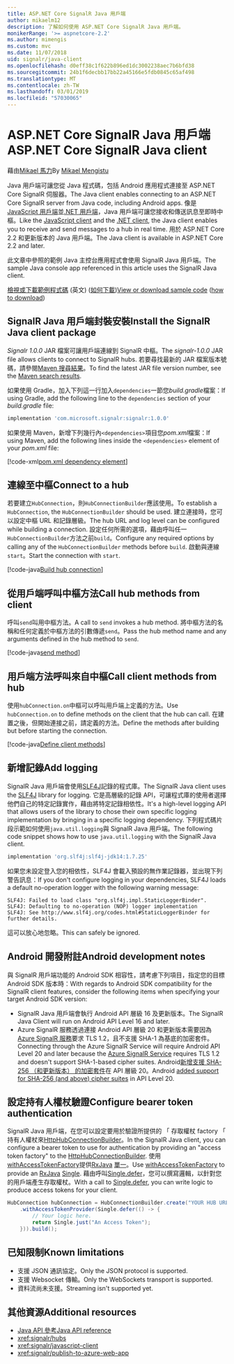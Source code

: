 ```yaml
---
title: ASP.NET Core SignalR Java 用戶端
author: mikaelm12
description: 了解如何使用 ASP.NET Core SignalR Java 用戶端。
monikerRange: '>= aspnetcore-2.2'
ms.author: mimengis
ms.custom: mvc
ms.date: 11/07/2018
uid: signalr/java-client
ms.openlocfilehash: d0eff38c1f622b896ed1dc3002238aec7b6bfd38
ms.sourcegitcommit: 24b1f6decbb17bb22a45166e5fdb0845c65af498
ms.translationtype: MT
ms.contentlocale: zh-TW
ms.lasthandoff: 03/01/2019
ms.locfileid: "57030065"
---
```

# <a name="aspnet-core-signalr-java-client"></a><span data-ttu-id="bbde1-103">ASP.NET Core SignalR Java 用戶端</span><span class="sxs-lookup"><span data-stu-id="bbde1-103">ASP.NET Core SignalR Java client</span></span>

<span data-ttu-id="bbde1-104">藉由[Mikael 馬力](https://twitter.com/MikaelM_12)</span><span class="sxs-lookup"><span data-stu-id="bbde1-104">By [Mikael Mengistu](https://twitter.com/MikaelM_12)</span></span>

<span data-ttu-id="bbde1-105">Java 用戶端可讓您從 Java 程式碼，包括 Android 應用程式連接至 ASP.NET Core SignalR 伺服器。</span><span class="sxs-lookup"><span data-stu-id="bbde1-105">The Java client enables connecting to an ASP.NET Core SignalR server from Java code, including Android apps.</span></span> <span data-ttu-id="bbde1-106">像是[JavaScript 用戶端](xref:signalr/javascript-client)並[.NET 用戶端](xref:signalr/dotnet-client)，Java 用戶端可讓您接收和傳送訊息至即時中樞。</span><span class="sxs-lookup"><span data-stu-id="bbde1-106">Like the [JavaScript client](xref:signalr/javascript-client) and the [.NET client](xref:signalr/dotnet-client), the Java client enables you to receive and send messages to a hub in real time.</span></span> <span data-ttu-id="bbde1-107">用於 ASP.NET Core 2.2 和更新版本的 Java 用戶端。</span><span class="sxs-lookup"><span data-stu-id="bbde1-107">The Java client is available in ASP.NET Core 2.2 and later.</span></span>

<span data-ttu-id="bbde1-108">此文章中參照的範例 Java 主控台應用程式會使用 SignalR Java 用戶端。</span><span class="sxs-lookup"><span data-stu-id="bbde1-108">The sample Java console app referenced in this article uses the SignalR Java client.</span></span>

<span data-ttu-id="bbde1-109">[檢視或下載範例程式碼](https://github.com/aspnet/Docs/tree/master/aspnetcore/signalr/java-client/sample) \(英文\) ([如何下載](xref:index#how-to-download-a-sample))</span><span class="sxs-lookup"><span data-stu-id="bbde1-109">[View or download sample code](https://github.com/aspnet/Docs/tree/master/aspnetcore/signalr/java-client/sample) ([how to download](xref:index#how-to-download-a-sample))</span></span>

## <a name="install-the-signalr-java-client-package"></a><span data-ttu-id="bbde1-110">SignalR Java 用戶端封裝安裝</span><span class="sxs-lookup"><span data-stu-id="bbde1-110">Install the SignalR Java client package</span></span>

<span data-ttu-id="bbde1-111">*Signalr 1.0.0* JAR 檔案可讓用戶端連線到 SignalR 中樞。</span><span class="sxs-lookup"><span data-stu-id="bbde1-111">The *signalr-1.0.0* JAR file allows clients to connect to SignalR hubs.</span></span> <span data-ttu-id="bbde1-112">若要尋找最新的 JAR 檔案版本號碼，請參閱[Maven 搜尋結果](https://search.maven.org/search?q=g:com.microsoft.signalr%20AND%20a:signalr)。</span><span class="sxs-lookup"><span data-stu-id="bbde1-112">To find the latest JAR file version number, see the [Maven search results](https://search.maven.org/search?q=g:com.microsoft.signalr%20AND%20a:signalr).</span></span>

<span data-ttu-id="bbde1-113">如果使用 Gradle，加入下列這一行加入`dependencies`一節您*build.gradle*檔案：</span><span class="sxs-lookup"><span data-stu-id="bbde1-113">If using Gradle, add the following line to the `dependencies` section of your *build.gradle* file:</span></span>

```gradle
implementation 'com.microsoft.signalr:signalr:1.0.0'
```

<span data-ttu-id="bbde1-114">如果使用 Maven，新增下列幾行內`<dependencies>`項目您*pom.xml*檔案：</span><span class="sxs-lookup"><span data-stu-id="bbde1-114">If using Maven, add the following lines inside the `<dependencies>` element of your *pom.xml* file:</span></span>

[!code-xml[pom.xml dependency element](java-client/sample/pom.xml?name=snippet_dependencyElement)]

## <a name="connect-to-a-hub"></a><span data-ttu-id="bbde1-115">連線至中樞</span><span class="sxs-lookup"><span data-stu-id="bbde1-115">Connect to a hub</span></span>

<span data-ttu-id="bbde1-116">若要建立`HubConnection`，則`HubConnectionBuilder`應該使用。</span><span class="sxs-lookup"><span data-stu-id="bbde1-116">To establish a `HubConnection`, the `HubConnectionBuilder` should be used.</span></span> <span data-ttu-id="bbde1-117">建立連接時，您可以設定中樞 URL 和記錄層級。</span><span class="sxs-lookup"><span data-stu-id="bbde1-117">The hub URL and log level can be configured while building a connection.</span></span> <span data-ttu-id="bbde1-118">設定任何所需的選項，藉由呼叫任一`HubConnectionBuilder`方法之前`build`。</span><span class="sxs-lookup"><span data-stu-id="bbde1-118">Configure any required options by calling any of the `HubConnectionBuilder` methods before `build`.</span></span> <span data-ttu-id="bbde1-119">啟動與連線`start`。</span><span class="sxs-lookup"><span data-stu-id="bbde1-119">Start the connection with `start`.</span></span>

[!code-java[Build hub connection](java-client/sample/src/main/java/Chat.java?range=16-17)]

## <a name="call-hub-methods-from-client"></a><span data-ttu-id="bbde1-120">從用戶端呼叫中樞方法</span><span class="sxs-lookup"><span data-stu-id="bbde1-120">Call hub methods from client</span></span>

<span data-ttu-id="bbde1-121">呼叫`send`叫用中樞方法。</span><span class="sxs-lookup"><span data-stu-id="bbde1-121">A call to `send` invokes a hub method.</span></span> <span data-ttu-id="bbde1-122">將中樞方法的名稱和任何定義於中樞方法的引數傳遞`send`。</span><span class="sxs-lookup"><span data-stu-id="bbde1-122">Pass the hub method name and any arguments defined in the hub method to `send`.</span></span>

[!code-java[send method](java-client/sample/src/main/java/Chat.java?range=28)]

## <a name="call-client-methods-from-hub"></a><span data-ttu-id="bbde1-123">用戶端方法呼叫來自中樞</span><span class="sxs-lookup"><span data-stu-id="bbde1-123">Call client methods from hub</span></span>

<span data-ttu-id="bbde1-124">使用`hubConnection.on`中樞可以呼叫用戶端上定義的方法。</span><span class="sxs-lookup"><span data-stu-id="bbde1-124">Use `hubConnection.on` to define methods on the client that the hub can call.</span></span> <span data-ttu-id="bbde1-125">在建置之後，但開始連接之前，請定義的方法。</span><span class="sxs-lookup"><span data-stu-id="bbde1-125">Define the methods after building but before starting the connection.</span></span>

[!code-java[Define client methods](java-client/sample/src/main/java/Chat.java?range=19-21)]

## <a name="add-logging"></a><span data-ttu-id="bbde1-126">新增記錄</span><span class="sxs-lookup"><span data-stu-id="bbde1-126">Add logging</span></span>

<span data-ttu-id="bbde1-127">SignalR Java 用戶端會使用[SLF4J](https://www.slf4j.org/)記錄的程式庫。</span><span class="sxs-lookup"><span data-stu-id="bbde1-127">The SignalR Java client uses the [SLF4J](https://www.slf4j.org/) library for logging.</span></span> <span data-ttu-id="bbde1-128">它是高層級的記錄 API，可讓程式庫的使用者選擇他們自己的特定記錄實作，藉由將特定記錄相依性。</span><span class="sxs-lookup"><span data-stu-id="bbde1-128">It's a high-level logging API that allows users of the library to chose their own specific logging implementation by bringing in a specific logging dependency.</span></span> <span data-ttu-id="bbde1-129">下列程式碼片段示範如何使用`java.util.logging`與 SignalR Java 用戶端。</span><span class="sxs-lookup"><span data-stu-id="bbde1-129">The following code snippet shows how to use `java.util.logging` with the SignalR Java client.</span></span>

```gradle
implementation 'org.slf4j:slf4j-jdk14:1.7.25'
```

<span data-ttu-id="bbde1-130">如果您未設定登入您的相依性，SLF4J 會載入預設的無作業記錄器，並出現下列警告訊息：</span><span class="sxs-lookup"><span data-stu-id="bbde1-130">If you don't configure logging in your dependencies, SLF4J loads a default no-operation logger with the following warning message:</span></span>

```
SLF4J: Failed to load class "org.slf4j.impl.StaticLoggerBinder".
SLF4J: Defaulting to no-operation (NOP) logger implementation
SLF4J: See http://www.slf4j.org/codes.html#StaticLoggerBinder for further details.
```

<span data-ttu-id="bbde1-131">這可以放心地忽略。</span><span class="sxs-lookup"><span data-stu-id="bbde1-131">This can safely be ignored.</span></span>

## <a name="android-development-notes"></a><span data-ttu-id="bbde1-132">Android 開發附註</span><span class="sxs-lookup"><span data-stu-id="bbde1-132">Android development notes</span></span>

<span data-ttu-id="bbde1-133">與 SignalR 用戶端功能的 Android SDK 相容性，請考慮下列項目，指定您的目標 Android SDK 版本時：</span><span class="sxs-lookup"><span data-stu-id="bbde1-133">With regards to Android SDK compatibility for the SignalR client features, consider the following items when specifying your target Android SDK version:</span></span>

* <span data-ttu-id="bbde1-134">SignalR Java 用戶端會執行 Android API 層級 16 及更新版本。</span><span class="sxs-lookup"><span data-stu-id="bbde1-134">The SignalR Java Client will run on Android API Level 16 and later.</span></span>
* <span data-ttu-id="bbde1-135">Azure SignalR 服務透過連接 Android API 層級 20 和更新版本需要因為[Azure SignalR 服務](/azure/azure-signalr/signalr-overview)要求 TLS 1.2，且不支援 SHA-1 為基底的加密套件。</span><span class="sxs-lookup"><span data-stu-id="bbde1-135">Connecting through the Azure SignalR Service will require Android API Level 20 and later because the [Azure SignalR Service](/azure/azure-signalr/signalr-overview) requires TLS 1.2 and doesn't support SHA-1-based cipher suites.</span></span> <span data-ttu-id="bbde1-136">Android[新增支援 SHA-256 （和更新版本） 的加密套件](https://developer.android.com/reference/javax/net/ssl/SSLSocket)在 API 層級 20。</span><span class="sxs-lookup"><span data-stu-id="bbde1-136">Android [added support for SHA-256 (and above) cipher suites](https://developer.android.com/reference/javax/net/ssl/SSLSocket) in API Level 20.</span></span>

## <a name="configure-bearer-token-authentication"></a><span data-ttu-id="bbde1-137">設定持有人權杖驗證</span><span class="sxs-lookup"><span data-stu-id="bbde1-137">Configure bearer token authentication</span></span>

<span data-ttu-id="bbde1-138">SignalR Java 用戶端，在您可以設定要用於驗證所提供的 「 存取權杖 factory 「 持有人權杖來[HttpHubConnectionBuilder](/java/api/com.microsoft.signalr._http_hub_connection_builder?view=aspnet-signalr-java)。</span><span class="sxs-lookup"><span data-stu-id="bbde1-138">In the SignalR Java client, you can configure a bearer token to use for authentication by providing an "access token factory" to the [HttpHubConnectionBuilder](/java/api/com.microsoft.signalr._http_hub_connection_builder?view=aspnet-signalr-java).</span></span> <span data-ttu-id="bbde1-139">使用[withAccessTokenFactory](/java/api/com.microsoft.signalr._http_hub_connection_builder.withaccesstokenprovider?view=aspnet-signalr-java#com_microsoft_signalr__http_hub_connection_builder_withAccessTokenProvider_Single_String__)提供[RxJava](https://github.com/ReactiveX/RxJava) [單一<String>](http://reactivex.io/documentation/single.html)。</span><span class="sxs-lookup"><span data-stu-id="bbde1-139">Use [withAccessTokenFactory](/java/api/com.microsoft.signalr._http_hub_connection_builder.withaccesstokenprovider?view=aspnet-signalr-java#com_microsoft_signalr__http_hub_connection_builder_withAccessTokenProvider_Single_String__) to provide an [RxJava](https://github.com/ReactiveX/RxJava) [Single<String>](http://reactivex.io/documentation/single.html).</span></span> <span data-ttu-id="bbde1-140">藉由呼叫[Single.defer](http://reactivex.io/RxJava/javadoc/io/reactivex/Single.html#defer-java.util.concurrent.Callable-)，您可以撰寫邏輯，以針對您的用戶端產生存取權杖。</span><span class="sxs-lookup"><span data-stu-id="bbde1-140">With a call to [Single.defer](http://reactivex.io/RxJava/javadoc/io/reactivex/Single.html#defer-java.util.concurrent.Callable-), you can write logic to produce access tokens for your client.</span></span>

```java
HubConnection hubConnection = HubConnectionBuilder.create("YOUR HUB URL HERE")
    .withAccessTokenProvider(Single.defer(() -> {
        // Your logic here.
        return Single.just("An Access Token");
    })).build();
```

## <a name="known-limitations"></a><span data-ttu-id="bbde1-141">已知限制</span><span class="sxs-lookup"><span data-stu-id="bbde1-141">Known limitations</span></span>

* <span data-ttu-id="bbde1-142">支援 JSON 通訊協定。</span><span class="sxs-lookup"><span data-stu-id="bbde1-142">Only the JSON protocol is supported.</span></span>
* <span data-ttu-id="bbde1-143">支援 Websocket 傳輸。</span><span class="sxs-lookup"><span data-stu-id="bbde1-143">Only the WebSockets transport is supported.</span></span>
* <span data-ttu-id="bbde1-144">資料流尚未支援。</span><span class="sxs-lookup"><span data-stu-id="bbde1-144">Streaming isn't supported yet.</span></span>

## <a name="additional-resources"></a><span data-ttu-id="bbde1-145">其他資源</span><span class="sxs-lookup"><span data-stu-id="bbde1-145">Additional resources</span></span>

* [<span data-ttu-id="bbde1-146">Java API 參考</span><span class="sxs-lookup"><span data-stu-id="bbde1-146">Java API reference</span></span>](/java/api/com.microsoft.signalr?view=aspnet-signalr-java)
* <xref:signalr/hubs>
* <xref:signalr/javascript-client>
* <xref:signalr/publish-to-azure-web-app>
